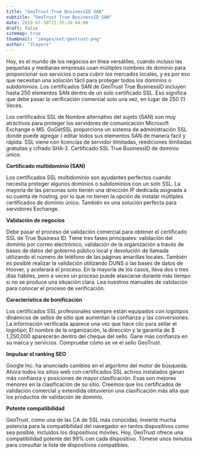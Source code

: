 ```yaml
---
title: "GeoTrust True BusinessID SAN"
subtitle: "GeoTrust True BusinessID SAN"
date: 2019-07-30T21:35:26-04:00
draft: false
sitemap: true
thumbnail: "images/ext/geotrust.png"
author: "3layers"
---
```


Hoy, es el mundo de los negocios en línea versátiles, cuando incluso las pequeñas y medianas empresas usan múltiples nombres de dominio para proporcionar sus servicios o para cubrir los mercados locales, y es por eso que necesitan una solución fácil para proteger todos los dominios o subdominios. Los certificados SAN de GeoTrust True BusinessID incluyen hasta 250 elementos SAN dentro de un solo certificado SSL. Eso significa que debe pasar la verificación comercial solo una vez, en lugar de 250 (!) Veces.

Los certificados SSL de Nombre alternativo del sujeto (SAN) son muy atractivos para proteger los servidores de comunicación Microsoft Exchange o MS. GoGetSSL proporciona un sistema de administración SSL donde puede agregar / editar todos sus elementos SAN de manera fácil y rápida. SSL viene con licencias de servidor ilimitadas, reediciones ilimitadas gratuitas y cifrado SHA-2. Certificado SSL True BusinessID de dominio único.

**Certificado multidominio (SAN)**

Los certificados SSL multidominio son ayudantes perfectos cuando necesita proteger algunos dominios o subdominios con un solo SSL. La mayoría de las personas solo tienen una dirección IP dedicada asignada a su cuenta de hosting, por lo que no tienen la opción de instalar múltiples certificados de dominio único. También es una solución perfecta para servidores Exchange.

**Validación de negocios**

Debe pasar el proceso de validación comercial para obtener el certificado SSL de True Business ID. Tiene tres fases principales: validación del dominio por correo electrónico, validación de la organización a través de bases de datos del gobierno público local y devolución de llamada utilizando el número de teléfono de las páginas amarillas locales. También es posible realizar la validación utilizando DUNS o las bases de datos de Hoover, y acelerará el proceso. En la mayoría de los casos, lleva dos o tres días hábiles, pero a veces un proceso puede atascarse durante más tiempo si no se produce una situación clara. Lea nuestros manuales de validación para conocer el proceso de verificación.

**Característica de bonificación**

Los certificados SSL profesionales siempre están equipados con logotipos dinámicos de sellos de sitio que aumentan la confianza y las conversiones. La información verificada aparece una vez que hace clic para sellar el logotipo; El nombre de la organización, la dirección y la garantía de $ 1,250,000 aparecerán dentro del cheque del sello. Gane más confianza en su marca y servicios. Compruebe cómo se ve el sello GeoTrust.

**Impulsar el ranking SEO**

Google Inc. ha anunciado cambios en el algoritmo del motor de búsqueda. Ahora todos los sitios web con certificados SSL activos instalados ganan más confianza y posiciones de mayor clasificación. Esas son mejoras menores en la clasificación de su sitio. Creemos que los certificados de validación comercial y extendida obtuvieron una clasificación más alta que los productos de validación de dominio.

**Potente compatibilidad**

GeoTrust, como una de las CA de SSL más conocidas, invierte mucha potencia para la compatibilidad del navegador en tantos dispositivos como sea posible, incluidos los dispositivos móviles. Hoy, GeoTrust ofrece una compatibilidad potente del 99% con cada dispositivo. Tómese unos minutos para consultar la lista de dispositivos compatibles.